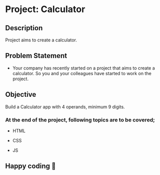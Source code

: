 # Project: Calculator

## Description
Project aims to create a calculator.

## Problem Statement

- Your company has recently started on a project that aims to create a calculator. So you and your colleagues have started to work on the project.

## Objective

Build a Calculator app with 4 operands, minimum 9 digits.

### At the end of the project, following topics are to be covered;

- HTML 

- CSS

- JS

## Happy coding 💪

